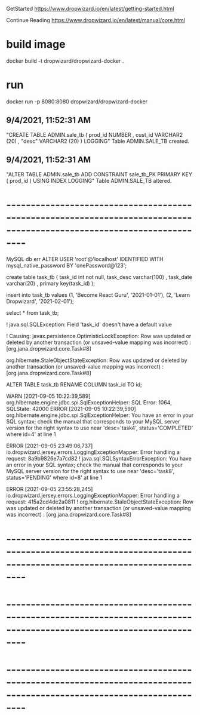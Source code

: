GetStarted
https://www.dropwizard.io/en/latest/getting-started.html

Continue Reading
https://www.dropwizard.io/en/latest/manual/core.html

# build image
docker build -t dropwizard/dropwizard-docker .

# run
docker run -p 8080:8080 dropwizard/dropwizard-docker





9/4/2021, 11:52:31 AM
-------------------------------------------------------------------------------------------
"CREATE TABLE ADMIN.sale_tb
(
prod_id NUMBER ,
cust_id VARCHAR2 (20) ,
"desc"  VARCHAR2 (20)
)
LOGGING"
Table ADMIN.SALE_TB created.


9/4/2021, 11:52:31 AM
-------------------------------------------------------------------------------------------
"ALTER TABLE ADMIN.sale_tb
ADD CONSTRAINT sale_tb_PK PRIMARY KEY ( prod_id )
USING INDEX LOGGING"
Table ADMIN.SALE_TB altered.

# ----------------------------------------------------------------------------------------------------------------------

MySQL db err
ALTER USER 'root'@'localhost' IDENTIFIED WITH mysql_native_password BY 'onePassword@123';

create table task_tb (
task_id int not null,
task_desc varchar(100) ,
task_date varchar(20) ,
primary key(task_id)
);

insert into task_tb values (1, 'Become React Guru', '2021-01-01'), (2, 'Learn Dropwizard', '2021-02-01');

select * from task_tb;

! java.sql.SQLException: Field 'task_id' doesn't have a default value

! Causing: javax.persistence.OptimisticLockException: Row was updated or deleted by another transaction (or unsaved-value mapping was incorrect) : [org.jana.dropwizard.core.Task#8]

org.hibernate.StaleObjectStateException: Row was updated or deleted by another transaction (or unsaved-value mapping was incorrect) : [org.jana.dropwizard.core.Task#8]

ALTER TABLE task_tb RENAME COLUMN task_id TO id;

WARN  [2021-09-05 10:22:39,589] org.hibernate.engine.jdbc.spi.SqlExceptionHelper: SQL Error: 1064, SQLState: 42000
ERROR [2021-09-05 10:22:39,590] org.hibernate.engine.jdbc.spi.SqlExceptionHelper: You have an error in your SQL syntax; check the manual that corresponds to your MySQL server version for the right syntax to use near 'desc='task4', status='COMPLETED' where id=4' at line 1


ERROR [2021-09-05 23:49:06,737] io.dropwizard.jersey.errors.LoggingExceptionMapper: Error handling a request: 8a9b9826e7a7cd82
! java.sql.SQLSyntaxErrorException: You have an error in your SQL syntax; check the manual that corresponds to your MySQL server version for the right syntax to use near 'desc='task8', status='PENDING' where id=8' at line 1

ERROR [2021-09-05 23:55:28,245] io.dropwizard.jersey.errors.LoggingExceptionMapper: Error handling a request: 415a2cd4dc2a0811
! org.hibernate.StaleObjectStateException: Row was updated or deleted by another transaction (or unsaved-value mapping was incorrect) : [org.jana.dropwizard.core.Task#8]



# ----------------------------------------------------------------------------------------------------------------------



# ----------------------------------------------------------------------------------------------------------------------
# ----------------------------------------------------------------------------------------------------------------------